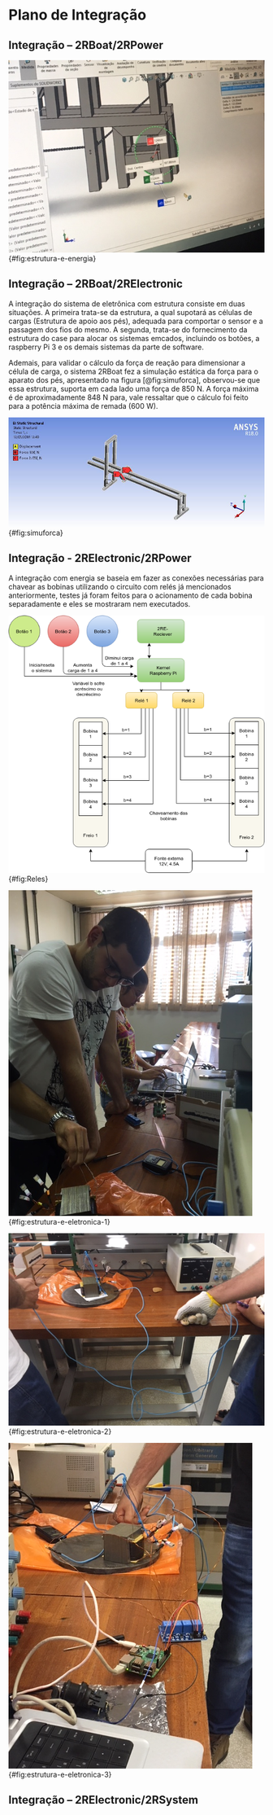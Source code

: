 # Plano de Integração
## Integração – 2RBoat/2RPower

![Local da estrutura para acoplamento do eletroímã e disco](imagens/IMG_5119.JPG){#fig:estrutura-e-energia}


## Integração – 2RBoat/2RElectronic

 A integração do sistema de eletrônica  com estrutura consiste em duas situações. A primeira trata-se da estrutura, a qual supotará as células de cargas (Estrutura de apoio aos pés), adequada para comportar o sensor e a passagem dos fios do mesmo. A segunda, trata-se do fornecimento da estrutura do case para alocar os sistemas emcados, incluindo os botões, a raspberry Pi 3 e os demais sistemas da parte de software.
 
 Ademais, para validar o cálculo da força de reação para dimensionar a célula de carga, o sistema 2RBoat fez a simulação estática da força para o aparato dos pés, apresentado na figura [@fig:simuforca], observou-se que essa estrutura, suporta em cada lado uma força de 850 N. A força máxima é de aproximadamente 848 N para, vale ressaltar que o cálculo foi feito para a potência máxima de remada (600 W).
 
![Simulação estática da força para o apoio do pé.](imagens/simuforca.JPG){#fig:simuforca}

## Integração - 2RElectronic/2RPower

A integração com energia se baseia em fazer as conexões necessárias para chavear as bobinas utilizando o circuito com relés já mencionados anteriormente, testes já foram feitos para o acionamento de cada bobina separadamente e eles se mostraram nem executados.

![reles^[Fonte: Do_autor]](imagens/reles.png){#fig:Reles}


![Testes do código para acionamento dos níveis de carga do eletroímã](imagens/IMG_5696.JPG){#fig:estrutura-e-eletronica-1}

![Testes do código para acionamento dos níveis de carga do eletroímã](imagens/IMG_5698.JPG){#fig:estrutura-e-eletronica-2}

![Testes do código para acionamento dos níveis de carga do eletroímã](imagens/IMG_5699.JPG){#fig:estrutura-e-eletronica-3}

## Integração – 2RElectronic/2RSystem
